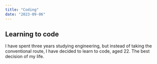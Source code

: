 ```yaml
---
title: "Coding"
date: "2023-09-06"
---
```


## Learning to code

I have spent three years studying engineering, but instead of taking the conventional route, I have decided to learn to code, aged 22. The best decision of my life.